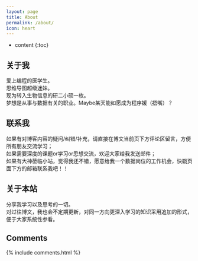 ```yaml
---
layout: page
title: About
permalink: /about/
icon: heart
---
```


* content
{:toc}

## 关于我
爱上编程的医学生。<br>
思维导图超级迷妹。<br>
现为转入生物信息的研二小硕一枚。<br>
梦想是从事与数据有关的职业。Maybe某天能如愿成为程序媛（捂嘴）？<br>

## 联系我
如果有对博客内容的疑问/纠错/补充，请直接在博文当前页下方评论区留言，方便所有朋友交流学习；<br>
如果需要深度的课题or学习or思想交流，欢迎大家给我发送邮件；<br>
如果有大神莅临小站，觉得我还不错，愿意给我一个数据岗位的工作机会，快戳页面下方的邮箱联系我吧！！<br>


## 关于本站
分享我学习以及思考的一切。<br>
对过往博文，我也会不定期更新，对同一方向更深入学习的知识采用追加的形式，便于大家系统性参看。<br>


## Comments

{% include comments.html %}
